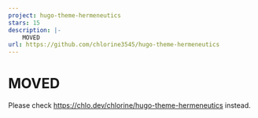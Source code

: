 ```yaml
---
project: hugo-theme-hermeneutics
stars: 15
description: |-
    MOVED
url: https://github.com/chlorine3545/hugo-theme-hermeneutics
---
```


# MOVED

Please check https://chlo.dev/chlorine/hugo-theme-hermeneutics instead.
